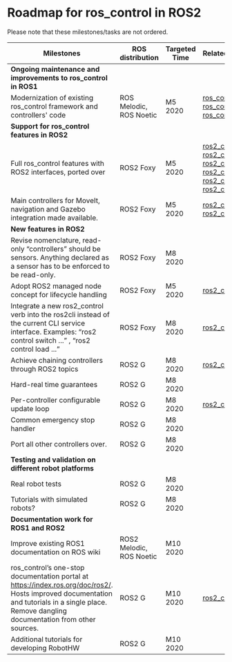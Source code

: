 # Roadmap for ros_control in ROS2

Please note that these milestones/tasks are not ordered.

| Milestones  | ROS distribution | Targeted Time | Related issues, PRs |
| ------------- | ------------- | ------------- | ------------- |
| **Ongoing maintenance and improvements to ros_control in ROS1** | | | |
| Modernization of existing ros_control framework and controllers' code  | ROS Melodic, ROS Noetic  | M5 2020 | [ros_control#403](https://github.com/ros-controls/ros_control/issues/403), [ros_control#407](https://github.com/ros-controls/ros_control/issues/407), [ros_controllers#380](https://github.com/ros-controls/ros_controllers/pull/380) |
| **Support for ros_control features in ROS2** | | | |
| Full ros_control features with ROS2 interfaces, ported over  | ROS2 Foxy | M5 2020 | [ros2_control#21](https://github.com/ros-controls/ros2_control/issues/21), [ros2_control#23](https://github.com/ros-controls/ros2_control/issues/23), [ros2_control#24](https://github.com/ros-controls/ros2_control/issues/24), [ros2_control#26](https://github.com/ros-controls/ros2_control/issues/26), [ros2_control#41](https://github.com/ros-controls/ros2_control/issues/41), [ros2_control#33](https://github.com/ros-controls/ros2_control/issues/33) |
| Main controllers for MoveIt, navigation and Gazebo integration made available. | ROS2 Foxy | M5 2020 | [ros2_control#25](https://github.com/ros-controls/ros2_control/issues/25), [ros2_controllers#9](https://github.com/ros-controls/ros2_controllers/issues/9) |
| **New features in ROS2** | | | |
| Revise nomenclature, read-only “controllers” should be sensors. Anything declared as a sensor has to be enforced to be read-only. | ROS2 Foxy | M8 2020| |
| Adopt ROS2 managed node concept for lifecycle handling | ROS2 Foxy | M5 2020 | [ros2_control#43](https://github.com/ros-controls/ros2_control/issues/43) |
| Integrate a new ros2_control verb into the ros2cli instead of the current CLI service interface. Examples: “ros2 control switch ...” , “ros2 control load ...” | ROS2 Foxy | M8 2020 | [ros2_control#29](https://github.com/ros-controls/ros2_control/issues/29) |
| Achieve chaining controllers through ROS2 topics | ROS2 G | M8 2020 | [ros2_control#30](https://github.com/ros-controls/ros2_control/issues/30) |
| Hard-real time guarantees | ROS2 G | M8 2020 |
| Per-controller configurable update loop | ROS2 G | M8 2020 | [ros2_control#31](https://github.com/ros-controls/ros2_control/issues/31) |
| Common emergency stop handler | ROS2 G | M8 2020 | |
| Port all other controllers over. | ROS2 G | M8 2020 |
| **Testing and validation on different robot platforms** | | | |
| Real robot tests | ROS2 G | M8 2020 |
| Tutorials with simulated robots? | ROS2 G | M8 2020 |
| **Documentation work for ROS1 and ROS2** | | | |
| Improve existing ROS1 documentation on ROS wiki | ROS2 Melodic, ROS Noetic | M10 2020 | |
| ros_control’s one-stop documentation portal at https://index.ros.org/doc/ros2/. Hosts improved documentation and tutorials in a single place. Remove dangling documentation from other sources. | ROS2 G | M10 2020 | [ros2_control#22](https://github.com/ros-controls/ros2_control/issues/22) |
| Additional tutorials for developing RobotHW | ROS2 G | M10 2020 | |

